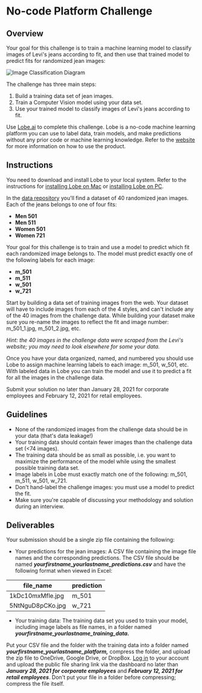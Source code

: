 # No-code Platform Challenge

## Overview

Your goal for this challenge is to train a machine learning model to classify images of Levi's jeans according to fit, and then use that trained model to predict fits for randomized jean images: 

![Image Classification Diagram](https://github.com/fellowship/upskill_challenges/blob/main/imgs/cv_model_diagram.png)

The challenge has three main steps:

1. Build a training data set of jean images.
2. Train a Computer Vision model using your data set.
3. Use your trained model to classify images of Levi's jeans according to fit.

Use [Lobe.ai](https://lobe.ai/) to complete this challenge. Lobe is a no-code machine learning platform you can use to label data, train models, and make predictions without any prior code or machine learning knowledge. Refer to the [website](https://lobe.ai/) for more information on how to use the product.

## Instructions

You need to download and install Lobe to your local system. Refer to the instructions for [installing Lobe on Mac](https://github.com/fellowship/upskill_challenges/blob/main/Platform/instillation/Installing%20Lobe%20on%20Mac.pdf) or [installing Lobe on PC]().

In the [data repository](https://github.com/fellowship/upskill_challenges/tree/main/Platform/data) you'll find a dataset of 40 randomized jean images. Each of the jeans belongs to one of four fits:

- **Men 501**
- **Men 511**
- **Women 501** 
- **Women 721**

Your goal for this challenge is to train and use a model to predict which fit each randomized image belongs to. The model must predict exactly one of the following labels for each image: 

- **m_501**
- **m_511**
- **w_501**
- **w_721**

Start by building a data set of training images from the web. Your dataset will have to include images from each of the 4 styles, and can't include any of the 40 images from the challenge data. While building your dataset make sure you re-name the images to reflect the fit and image number: m_501_1.jpg, m_501_2.jpg, etc. 

_Hint: the 40 images in the challenge data were scraped from the Levi's website; you may need to look elsewhere for some your data._

Once you have your data organized, named, and numbered you should use Lobe to assign machine learning labels to each image: m_501, w_501, etc. With labeled data in Lobe you can train the model and use it to predict a fit for all the images in the challenge data.

Submit your solution no later than January 28, 2021 for corporate employees and February 12, 2021 for retail employees.

## Guidelines

- None of the randomized images from the challenge data should be in your data (that's data leakage!)
- Your training data should contain fewer images than the challenge data set (<74 images).
- The training data should be as small as possible, i.e. you want to maximize the performance of the model while using the smallest possible training data set.
- Image labels in Lobe must exactly match one of the following: m_501, m_511, w_501, w_721.
- Don't hand-label the challenge images: you must use a model to predict the fit.
- Make sure you're capable of discussing your methodology and solution during an interview.

## Deliverables

Your submission should be a single zip file containing the following:

- Your predictions for the jean images: A CSV file containing the image file names and the corresponding predictions. The CSV file should be named _**yourfirstname_yourlastname_predictions.csv**_ and have the following format when viewed in Excel:

| file_name        | prediction |
|------------------|------------|
| 1kDc10mxMfle.jpg | m_501      |
| 5NtNguD8pCKo.jpg | w_721      |

- Your training data: The training data set you used to train your model, including image labels as file names, in a folder named _**yourfirstname_yourlastname_training_data.**_

Put your CSV file and the folder with the training data into a folder named _**yourfirstname_yourlastname_platform,**_ compress the folder, and upload the zip file to OneDrive, Google Drive, or DropBox. [Log in](https://www.launchpad.ai/upskill/levis/login) to your account and upload the public file sharing link via the dashboard no later than _**January 28, 2021 for corporate employees**_ and _**February 12, 2021 for retail employees**_. Don't put your file in a folder before compressing; compress the file itself.